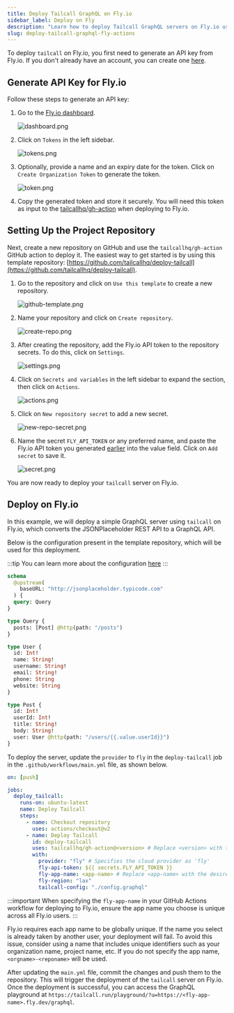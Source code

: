 ```yaml
---
title: Deploy Tailcall GraphQL on Fly.io
sidebar_label: Deploy on Fly
description: "Learn how to deploy Tailcall GraphQL servers on Fly.io using GitHub Actions quickly and securely."
slug: deploy-tailcall-graphql-fly-actions
---
```


To deploy `tailcall` on Fly.io, you first need to generate an API key from Fly.io. If you don't already have an account, you can create one [here](https://fly.io/app/sign-up).

## Generate API Key for Fly.io

Follow these steps to generate an API key:

1. Go to the [Fly.io dashboard](https://fly.io/dashboard).

   ![dashboard.png](../static/images/docs/fly/dashboard.png)

2. Click on `Tokens` in the left sidebar.

   ![tokens.png](../static/images/docs/fly/tokens.png)

3. Optionally, provide a name and an expiry date for the token. Click on `Create Organization Token` to generate the token.

   ![token.png](../static/images/docs/fly/token.png)

4. Copy the generated token and store it securely. You will need this token as input to the [tailcallhq/gh-action](https://github.com/tailcallhq/gh-action) when deploying to Fly.io.

## Setting Up the Project Repository

Next, create a new repository on GitHub and use the `tailcallhq/gh-action` GitHub action to deploy it. The easiest way to get started is by using this template repository: [https://github.com/tailcallhq/deploy-tailcall](https://github.com/tailcallhq/deploy-tailcall).

1. Go to the repository and click on `Use this template` to create a new repository.

   ![github-template.png](../static/images/docs/fly/github-template.png)

2. Name your repository and click on `Create repository`.

   ![create-repo.png](../static/images/docs/fly/create-repo.png)

3. After creating the repository, add the Fly.io API token to the repository secrets. To do this, click on `Settings`.

   ![settings.png](../static/images/docs/fly/settings.png)

4. Click on `Secrets and variables` in the left sidebar to expand the section, then click on `Actions`.

   ![actions.png](../static/images/docs/fly/actions.png)

5. Click on `New repository secret` to add a new secret.

   ![new-repo-secret.png](../static/images/docs/fly/new-repo-secret.png)

6. Name the secret `FLY_API_TOKEN` or any preferred name, and paste the Fly.io API token you generated [earlier](#generate-api-key-for-flyio) into the value field. Click on `Add secret` to save it.

   ![secret.png](../static/images/docs/fly/secret.png)

You are now ready to deploy your `tailcall` server on Fly.io.

## Deploy on Fly.io

In this example, we will deploy a simple GraphQL server using `tailcall` on Fly.io, which converts the JSONPlaceholder REST API to a GraphQL API.

Below is the configuration present in the template repository, which will be used for this deployment.

:::tip
You can learn more about the configuration [here](./configuration.mdx)
:::

```graphql
schema
  @upstream(
    baseURL: "http://jsonplaceholder.typicode.com"
  ) {
  query: Query
}

type Query {
  posts: [Post] @http(path: "/posts")
}

type User {
  id: Int!
  name: String!
  username: String!
  email: String!
  phone: String
  website: String
}

type Post {
  id: Int!
  userId: Int!
  title: String!
  body: String!
  user: User @http(path: "/users/{{.value.userId}}")
}
```

To deploy the server, update the `provider` to `fly` in the `deploy-tailcall` job in the `.github/workflows/main.yml` file, as shown below.

```yaml
on: [push]

jobs:
  deploy_tailcall:
    runs-on: ubuntu-latest
    name: Deploy Tailcall
    steps:
      - name: Checkout repository
        uses: actions/checkout@v2
      - name: Deploy Tailcall
        id: deploy-tailcall
        uses: tailcallhq/gh-action@<version> # Replace <version> with the desired version
        with:
          provider: "fly" # Specifies the cloud provider as 'fly'
          fly-api-token: ${{ secrets.FLY_API_TOKEN }}
          fly-app-name: <app-name> # Replace <app-name> with the desired app name
          fly-region: "lax"
          tailcall-config: "./config.graphql"
```

:::important
When specifying the `fly-app-name` in your GitHub Actions workflow for deploying to Fly.io, ensure the app name you choose is unique across all Fly.io users.
:::

Fly.io requires each app name to be globally unique. If the name you select is already taken by another user, your deployment will fail. To avoid this issue, consider using a name that includes unique identifiers such as your organization name, project name, etc. If you do not specify the app name, `<orgname>-<reponame>` will be used.

After updating the `main.yml` file, commit the changes and push them to the repository. This will trigger the deployment of the `tailcall` server on Fly.io. Once the deployment is successful, you can access the GraphQL playground at `https://tailcall.run/playground/?u=https://<fly-app-name>.fly.dev/graphql`.
